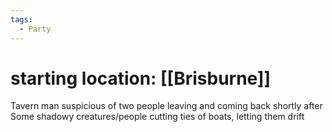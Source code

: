 ```yaml
---
tags:
  - Party
---
```

# starting location: [[Brisburne]]
Tavern man suspicious of two people leaving and coming back shortly after 
Some shadowy creatures/people cutting ties of boats, letting them drift
